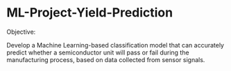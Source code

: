# ML-Project-Yield-Prediction
Objective:

Develop a Machine Learning-based classification model that can accurately predict whether a semiconductor unit will pass or fail during the manufacturing process, based on data collected from sensor signals.
